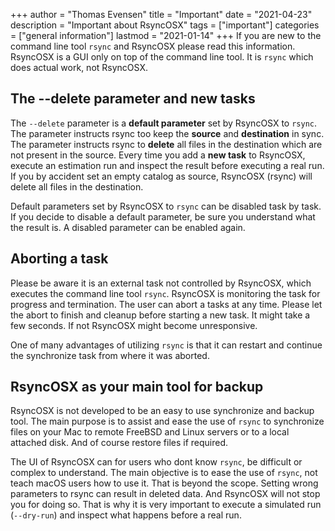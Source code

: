 +++
author = "Thomas Evensen"
title = "Important"
date = "2021-04-23"
description = "Important about RsyncOSX"
tags = ["important"]
categories = ["general information"]
lastmod = "2021-01-14"
+++
If you are new to the command line tool `rsync` and RsyncOSX please read this information. RsyncOSX is a GUI only on top of the command line tool. It is `rsync` which does actual work, not RsyncOSX.

## The --delete parameter and new tasks

The `--delete` parameter is a **default parameter** set by RsyncOSX to `rsync`. The parameter instructs rsync too keep the **source** and **destination** in sync. The parameter instructs rsync to **delete** all files in the destination which are not present in the source. Every time you add a **new task** to RsyncOSX, execute an estimation run and inspect the result before executing a real run. If you by accident set an empty catalog as source, RsyncOSX (rsync) will delete all files in the destination.

Default parameters set by RsyncOSX to `rsync` can be disabled task by task. If you decide to disable a default parameter, be sure you understand what the result is. A disabled parameter can be enabled again.

## Aborting a task

Please be aware it is an external task not controlled by RsyncOSX, which executes the command line tool `rsync`. RsyncOSX is monitoring the task for progress and termination. The user can abort a tasks at any time. Please let the abort to finish and cleanup before starting a new task. It might take a few seconds. If not RsyncOSX might become unresponsive.

One of many advantages of utilizing `rsync` is that it can restart and continue the synchronize task from where it was aborted.

## RsyncOSX as your main tool for backup

RsyncOSX is not developed to be an easy to use synchronize and backup tool. The main purpose is to assist and ease the use of `rsync` to synchronize files on your Mac to remote FreeBSD and Linux servers or to a local attached disk. And of course restore files if required.

The UI of RsyncOSX can for users who dont know `rsync`, be difficult or complex to understand. The main objective is to ease the use of `rsync`, not teach macOS users how to use it. That is beyond the scope. Setting wrong parameters to rsync can result in deleted data. And RsyncOSX will not stop you for doing so. That is why it is very important to execute a simulated run (`--dry-run`) and inspect what happens before a real run.
